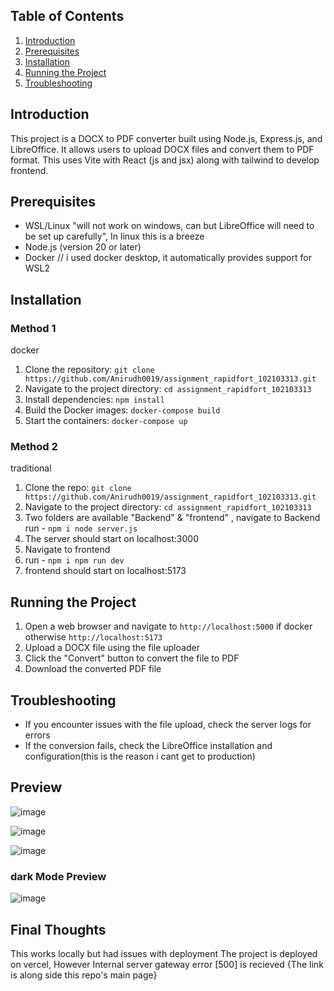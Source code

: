 ## **Table of Contents**

1. [Introduction](#introduction)
2. [Prerequisites](#prerequisites)
3. [Installation](#installation)
4. [Running the Project](#running-the-project)
5. [Troubleshooting](#troubleshooting)

## **Introduction**

This project is a DOCX to PDF converter built using Node.js, Express.js, and LibreOffice. It allows users to upload DOCX files and convert them to PDF format.
This uses Vite with React (js and jsx) along with tailwind to develop frontend.

## **Prerequisites**

- WSL/Linux "will not work on windows, can but LibreOffice will need to be set up carefully", In linux this is a breeze
- Node.js (version 20 or later)
- Docker // i used docker desktop, it automatically provides support for WSL2
## **Installation**
### Method 1
docker
1. Clone the repository: `git clone https://github.com/Anirudh0019/assignment_rapidfort_102103313.git`
2. Navigate to the project directory: `cd assignment_rapidfort_102103313` 
3. Install dependencies: `npm install`
4. Build the Docker images: `docker-compose build`
5. Start the containers: `docker-compose up`
### Method 2
traditional
1. Clone the repo: ` git clone https://github.com/Anirudh0019/assignment_rapidfort_102103313.git `
2. Navigate to the project directory: `cd assignment_rapidfort_102103313` 
3. Two folders are available "Backend" & "frontend" , navigate to Backend run - `
npm i
node server.js
`
4. The server should start on localhost:3000
5. Navigate to frontend
6. run - `npm i npm run dev`
7. frontend should start on localhost:5173
## **Running the Project**

1. Open a web browser and navigate to `http://localhost:5000` if docker otherwise `http://localhost:5173`
2. Upload a DOCX file using the file uploader
3. Click the "Convert" button to convert the file to PDF
4. Download the converted PDF file

## **Troubleshooting**

- If you encounter issues with the file upload, check the server logs for errors
- If the conversion fails, check the LibreOffice installation and configuration(this is the reason i cant get to production)
## **Preview**
![image](https://github.com/user-attachments/assets/352d67cd-e1ff-4dd7-8c47-121767de867f)

![image](https://github.com/user-attachments/assets/4c539542-fc04-4b6a-9903-2d8295776cab)

![image](https://github.com/user-attachments/assets/13abaa1f-a406-4cdb-b82a-57dfca1f3226)

### dark Mode Preview
![image](https://github.com/user-attachments/assets/10fcf6cb-6e7b-42df-a976-4325bc8147a4)


## **Final Thoughts**
This works locally but had issues with deployment
The project is deployed on vercel, However Internal server gateway error [500] is recieved
{The link is along side this repo's main page}


